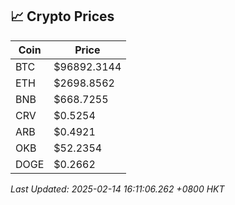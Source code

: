 ## 📈 Crypto Prices

| Coin | Price |
| ---- | ----- |
| BTC | $96892.3144 |
| ETH | $2698.8562 |
| BNB | $668.7255 |
| CRV | $0.5254 |
| ARB | $0.4921 |
| OKB | $52.2354 |
| DOGE | $0.2662 |

_Last Updated: 2025-02-14 16:11:06.262 +0800 HKT_